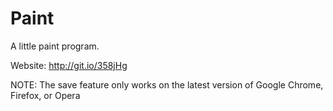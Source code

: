 Paint
=====
A little paint program.

Website: http://git.io/358jHg

NOTE: The save feature only works on the latest version of Google Chrome, Firefox, or Opera
